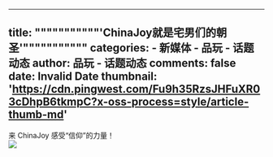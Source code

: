 
---
title: """""""""""'ChinaJoy就是宅男们的朝圣'"""""""""""
categories: 
    - 新媒体
    - 品玩 - 话题动态
author: 品玩 - 话题动态
comments: false
date: Invalid Date
thumbnail: 'https://cdn.pingwest.com/Fu9h35RzsJHFuXR03cDhpB6tkmpC?x-oss-process=style/article-thumb-md'
---

<div>   
来 ChinaJoy 感受“信仰”的力量！<br><img src="https://cdn.pingwest.com/Fu9h35RzsJHFuXR03cDhpB6tkmpC?x-oss-process=style/article-thumb-md" referrerpolicy="no-referrer">  
</div>
            